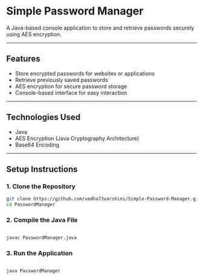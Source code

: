 # Simple Password Manager
A Java-based console application to store and retrieve passwords securely using AES encryption.


---

## Features  
- Store encrypted passwords for websites or applications  
- Retrieve previously saved passwords  
- AES encryption for secure password storage  
- Console-based interface for easy interaction  

---

## Technologies Used  
- Java  
- AES Encryption (Java Cryptography Architecture)  
- Base64 Encoding  

---

## Setup Instructions  

### 1. Clone the Repository  
```bash 
git clone https://github.com/vedha73varshini/Simple-Password-Manager.git
cd PasswordManager
```
### 2. Compile the Java File
```bash 

javac PasswordManager.java
```

### 3. Run the Application
```bash 

java PasswordManager
```
